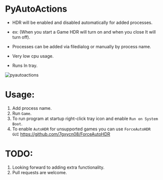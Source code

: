 # PyAutoActions


- HDR will be enabled and disabled automatically for added processes.


- ex: (When you start a Game HDR will turn on and when you close It will turn off).
- Processes can be added via filedialog or manually by process name.
- Very low cpu usage.
- Runs In tray.


![pyautoactions](https://github.com/7gxycn08/PyAutoActions/assets/121936658/3db2657d-f30a-4c25-bb99-30994e897fda)


# Usage:
1. Add process name.
2. Run `Game`.
3. To run program at startup right-click tray icon and enable `Run on System Boot`.
4. To enable `AutoHDR` for unsupported games you can use `ForceAutoHDR GUI` https://github.com/7gxycn08/ForceAutoHDR

# TODO:
1. Looking forward to adding extra functionality.
2. Pull requests are welcome.
